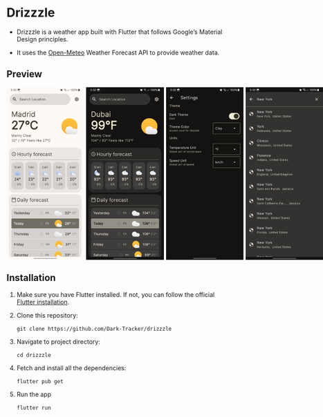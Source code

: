 # Drizzzle

- Drizzzle is a weather app built with Flutter that follows Google’s Material Design principles. 

- It uses the [Open-Meteo](https://open-meteo.com/en/docs) Weather Forecast API to provide weather data.

## Preview

<div style="display: flex; gap: 5px;">
    <img src="./assets/image/screen_shot_01.jpg" height="400"/>
    <img src="./assets/image/screen_shot_02.jpg" height="400"/>
    <img src="./assets/image/screen_shot_03.jpg" height="400"/>
    <img src="./assets/image/screen_shot_04.jpg" height="400"/>
    <img src="./assets/image/screen_shot_05.jpg" height="400"/>
</div>

## Installation

1. Make sure you have Flutter installed. If not, you can follow the official [Flutter installation](https://docs.flutter.dev/get-started/install?_gl=1*15od0ed*_gcl_aw*R0NMLjE3NTUxODI1OTAuQ2p3S0NBandrdmJFQmhBcEVpd0FLVXo2LV9MY29ibHJuQUVVdEFrUEdDZVlsVlZtTm1iMHJhY0JDUkRKYVJBb1NYMzZuX2tOSG9qbW14b0NJSEVRQXZEX0J3RQ..*_gcl_dc*R0NMLjE3NTUxODI1OTAuQ2p3S0NBandrdmJFQmhBcEVpd0FLVXo2LV9MY29ibHJuQUVVdEFrUEdDZVlsVlZtTm1iMHJhY0JDUkRKYVJBb1NYMzZuX2tOSG9qbW14b0NJSEVRQXZEX0J3RQ..*_up*MQ..*_gs*MQ..*_ga*MTkwNzI2ODM1Ni4xNzI0NzUxNzk3*_ga_04YGWK0175*czE3NTUxODI1ODIkbzIyOCRnMSR0MTc1NTE4MjU5NyRqNDUkbDAkaDA.&gclid=CjwKCAjwkvbEBhApEiwAKUz6-_LcoblrnAEUtAkPGCeYlVVmNmb0racBCRDJaRAoSX36n_kNHojmmxoCIHEQAvD_BwE&gclsrc=aw.ds&gbraid=0AAAAAC-INI9YKN-If-rYVlqkQEeAa4h_n).

2. Clone this repository:
    ```
    git clone https://github.com/Dark-Tracker/drizzzle
    ```
3. Navigate to project directory:
    ```
    cd drizzzle
    ```
4. Fetch and install all the dependencies:
    ```
    flutter pub get
    ```
5. Run the app
    ```
    flutter run
    ```